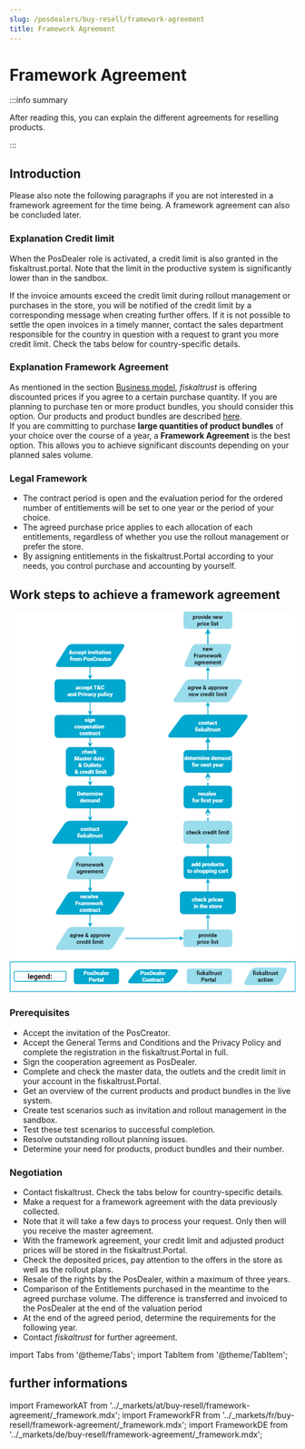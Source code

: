 ```yaml
---
slug: /posdealers/buy-resell/framework-agreement
title: Framework Agreement
---
```

# Framework Agreement

:::info summary

After reading this, you can explain the different agreements for reselling products.

:::

## Introduction

Please also note the following paragraphs if you are not interested in a framework agreement for the time being. A framework agreement can also be concluded later.

### Explanation Credit limit

When the PosDealer role is activated, a credit limit is also granted in the fiskaltrust.portal. Note that the limit in the productive system is significantly lower than in the sandbox.

If the invoice amounts exceed the credit limit during rollout management or purchases in the store, you will be notified of the credit limit by a corresponding message when creating further offers. 
If it is not possible to settle the open invoices in a timely manner, contact the sales department responsible for the country in question with a request to grant you more credit limit. Check the tabs below for country-specific details.

### Explanation Framework Agreement

As mentioned in the section [Business model](../overview/business-model.md), _fiskaltrust_ is offering discounted prices if you agree to a certain purchase quantity. If you are planning to purchase ten or more product bundles, you should consider this option. Our products and product bundles are described [here](products.md).  
If you are committing to purchase **large quantities of product bundles** of your choice over the course of a year, a **Framework Agreement** is the best option. This allows you to achieve significant discounts depending on your planned sales volume.

### Legal Framework

* The contract period is open and the evaluation period for the ordered number of entitlements will be set to one year or the period of your choice.
* The agreed purchase price applies to each allocation of each entitlements, regardless of whether you use the rollout management or prefer the store.
* By assigning entitlements in the fiskaltrust.Portal according to your needs, you control purchase and accounting by yourself.

## Work steps to achieve a framework agreement

![Buy & Resell Process](images/buy_resell-details.png "Buy & Resell Process")

### Prerequisites

* Accept the invitation of the PosCreator.
* Accept the General Terms and Conditions and the Privacy Policy and complete the registration in the fiskaltrust.Portal in full.
* Sign the cooperation agreement as PosDealer.
* Complete and check the master data, the outlets and the credit limit in your account in the fiskaltrust.Portal. 
* Get an overview of the current products and product bundles in the live system.
* Create test scenarios such as invitation and rollout management in the sandbox. 
* Test these test scenarios to successful completion.
* Resolve outstanding rollout planning issues.
 * Determine your need for products, product bundles and their number.

### Negotiation

* Contact fiskaltrust. Check the tabs below for country-specific details.
* Make a request for a framework agreement with the data previously collected.
* Note that it will take a few days to process your request. Only then will you receive the master agreement.
* With the framework agreement, your credit limit and adjusted product prices will be stored in the fiskaltrust.Portal.
* Check the deposited prices, pay attention to the offers in the store as well as the rollout plans. 
* Resale of the rights by the PosDealer, within a maximum of three years.
* Comparison of the Entitlements purchased in the meantime to the agreed purchase volume. The difference is transferred and invoiced to the PosDealer at the end of the valuation period
* At the end of the agreed period, determine the requirements for the following year.
* Contact _fiskaltrust_ for further agreement.

import Tabs from '@theme/Tabs';
import TabItem from '@theme/TabItem';

## further informations

import FrameworkAT from '../_markets/at/buy-resell/framework-agreement/_framework.mdx';
import FrameworkFR from '../_markets/fr/buy-resell/framework-agreement/_framework.mdx';
import FrameworkDE from '../_markets/de/buy-resell/framework-agreement/_framework.mdx';

<Tabs groupId="market">

  <TabItem value="AT" label="Austria">
    <FrameworkAT />
  </TabItem>

  <TabItem value="FR" label="France">
    <FrameworkFR />
  </TabItem>

  <TabItem value="DE" label="Germany">
    <FrameworkDE />
  </TabItem>

</Tabs>